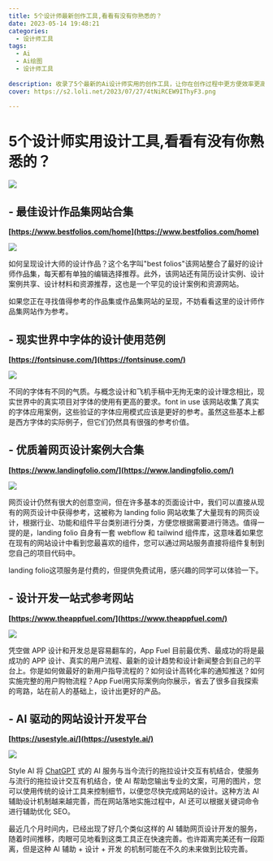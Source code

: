```yaml
---
title: 5个设计师最新创作工具,看看有没有你熟悉的？
date: 2023-05-14 19:48:21
categories:
  - 设计师工具
tags:
  - Ai
  - Ai绘图
  - 设计师工具
  
description: 收录了5个最新的Ai设计师实用的创作工具，让你在创作过程中更方便效率更高。
cover: https://s2.loli.net/2023/07/27/4tNiRCEW9IThyF3.png

---
```

# 5个设计师实用设计工具,看看有没有你熟悉的？

![](https://s2.loli.net/2023/07/27/4tNiRCEW9IThyF3.png)

## - 最佳设计作品集网站合集

**[https://www.bestfolios.com/home](https://www.bestfolios.com/home)**

![](https://s2.loli.net/2023/07/27/dZLAz82kipxbscn.png)

如何呈现设计大师的设计作品？这个名字叫"best folios"该网站整合了最好的设计师作品集，每天都有单独的编辑选择推荐。此外，该网站还有简历设计实例、设计案例共享、设计材料和资源推荐，这也是一个罕见的设计案例和资源网站。

如果您正在寻找值得参考的作品集或作品集网站的呈现，不妨看看这里的设计师作品集网站作为参考。

## - 现实世界中字体的设计使用范例

**[https://fontsinuse.com/](https://fontsinuse.com/)**

![](https://s2.loli.net/2023/07/27/rzHyadQNuwISVif.png)

不同的字体有不同的气质。与概念设计和飞机手稿中无拘无束的设计理念相比，现实世界中的真实项目对字体的使用有更高的要求。font in use 该网站收集了真实的字体应用案例，这些验证的字体应用模式应该是更好的参考。虽然这些基本上都是西方字体的实际例子，但它们仍然具有很强的参考价值。

## - 优质着网页设计案例大合集

**[https://www.landingfolio.com/](https://www.landingfolio.com/)**

![](https://s2.loli.net/2023/07/27/R8KIkXc7EJLfyit.png)

网页设计仍然有很大的创意空间，但在许多基本的页面设计中，我们可以直接从现有的网页设计中获得参考，这被称为 landing folio 网站收集了大量现有的网页设计，根据行业、功能和组件平台类别进行分类，方便您根据需要进行筛选。值得一提的是，landing folio 自身有一套 webflow 和 tailwind 组件库，这意味着如果您在现有的网站设计中看到您最喜欢的组件，您可以通过网站服务直接将组件复制到您自己的项目代码中。

landing folio这项服务是付费的，但提供免费试用，感兴趣的同学可以体验一下。

## - 设计开发一站式参考网站

**[https://www.theappfuel.com/](https://www.theappfuel.com/)**

![](https://s2.loli.net/2023/07/27/cxpaegAiwK32FMk.png)

凭空做 APP 设计和开发总是容易翻车的，App Fuel 目前最优秀、最成功的将是最成功的 APP 设计、真实的用户流程、最新的设计趋势和设计新闻整合到自己的平台上。你是如何做最好的新用户指导流程的？如何设计高转化率的通知推送？如何实施完整的用户购物流程？App Fuel用实际案例向你展示，省去了很多自我探索的弯路，站在前人的基础上，设计出更好的产品。

## - AI 驱动的网站设计开发平台

**[https://usestyle.ai/](https://usestyle.ai/)**

![](https://s2.loli.net/2023/07/27/yIbEfQDAGu9xXj1.png)

Style AI 将 [ChatGPT](https://openai.com/chatgpt) 式的 AI 服务与当今流行的拖拉设计交互有机结合，使服务与流行的拖拉设计交互有机结合，使 AI 帮助您输出专业的文案，可用的图片，您可以使用传统的设计工具来控制细节，以便您尽快完成网站的设计。这种方法 AI 辅助设计机制越来越完善，而在网站落地实施过程中，AI 还可以根据关键词命令进行辅助优化 SEO。

最近几个月时间内，已经出现了好几个类似这样的 AI 辅助网页设计开发的服务，随着时间推移，肉眼可见地看到这类工具正在快速完善。也许距离完美还有一段距离，但是这种 AI 辅助 + 设计 + 开发 的机制可能在不久的未来做到比较完善。

